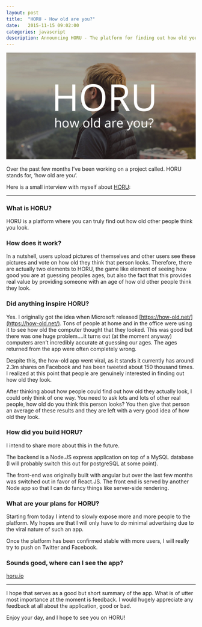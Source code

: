 ```yaml
---
layout: post
title:  "HORU - How old are you?"
date:   2015-11-15 09:02:00
categories: javascript
description: Announcing HORU - The platform for finding out how old you really look.
---
```

[![Horu Logo](/images/posts/horu/horu.jpg "Horu Image")](http://horu.io)

<p class="lead">Over the past few months I’ve been working on a project called. HORU stands for, ‘how old are you’.</p>

Here is a small interview with myself about [HORU](http://horu.io):

---

### What is HORU?

HORU is a platform where you can truly find out how old other people think you look.

### How does it work?

In a nutshell, users upload pictures of themselves and other users see these pictures and vote on how old they think that person looks. Therefore, there are actually two elements to HORU, the game like element of seeing how good you are at guessing peoples ages, but also the fact that this provides real value by providing someone with an age of how old other people think they look.

### Did anything inspire HORU?

Yes. I originally got the idea when Microsoft released [https://how-old.net/](https://how-old.net/). Tons of people at home and in the office were using it to see how old the computer thought that they looked. This was good but there was one huge problem….it turns out (at the moment anyway) computers aren’t incredibly accurate at guessing our ages. The ages returned from the app were often completely wrong.

Despite this, the how-old app went viral, as it stands it currently has around 2.3m shares on Facebook and has been tweeted about 150 thousand times. I realized at this point that people are genuinely interested in finding out how old they look.

After thinking about how people could find out how old they actually look, I could only think of one way. You need to ask lots and lots of other real people, how old do you think this person looks? You then give that person an average of these results and they are left with a very good idea of how old they look.

### How did you build HORU?

I intend to share more about this in the future.

The backend is a Node.JS express application on top of a MySQL database (I will probably switch this out for postgreSQL at some point).

The front-end was originally built with angular but over the last few months was switched out in favor of React.JS. The front end is served by another Node app so that I can do fancy things like server-side rendering.

### What are your plans for HORU?

Starting from today I intend to slowly expose more and more people to the platform. My hopes are that I will only have to do minimal advertising due to the viral nature of such an app.

Once the platform has been confirmed stable with more users, I will really try to push on Twitter and Facebook.

### Sounds good, where can I see the app?
[horu.io](http://horu.io)

---

I hope that serves as a good but short summary of the app. What is of utter most importance at the moment is feedback. I would hugely appreciate any feedback at all about the application, good or bad.

Enjoy your day, and I hope to see you on HORU!
